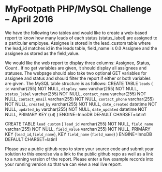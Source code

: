 # MyFootpath PHP/MySQL Challenge – April 2016

We have the following two tables and would like to create a web-based report to know how many leads of each status (status_label) are assigned to a particular employee. Assignee is stored in the  lead_custom table where the lead_id matches id in the leads table, field_name is 0.0 Assignee and the  assignee as stored as the field_value. 

We would like the web report to display three columns: Assignee, Status, Count . If no get variables are given, it should display all assignees and statuses.
The webpage should also take two optional GET variables for assignee and status and should filter the  report if either or both variables are given. 
The MySQL table structure is as follows: 
CREATE TABLE `leads` ( 
 `id` varchar(255) NOT NULL, 
 `display_name` varchar(255) NOT NULL, 
 `status_label` varchar(255) NOT NULL, 
 `contact_name` varchar(255) NOT NULL, 
 `contact_email` varchar(255) NOT NULL, 
 `contact_phone` varchar(255) NOT NULL, 
 `created_by` varchar(255) NOT NULL, 
 `date_created` datetime NOT NULL, 
 `updated_by` varchar(255) NOT NULL, 
 `date_updated` datetime NOT NULL, 
 PRIMARY KEY (`id`) 
) ENGINE=InnoDB DEFAULT CHARSET=latin1 

CREATE TABLE `lead_custom` ( 
 `lead_id` varchar(255) NOT NULL, 
 `field_name` varchar(255) NOT NULL, 
 `field_value` varchar(255) NOT NULL, 
 PRIMARY KEY (`lead_id`,`field_name`), 
 KEY `field_name` (`field_name`) 
) ENGINE=InnoDB DEFAULT CHARSET=latin1 

Please use a public github repo to store your source code and submit your solution to this exercise via a  link to the public github repo as well as a link to a running version of the report. Please enter a few example records into your running version so that we can view a real live report. 
